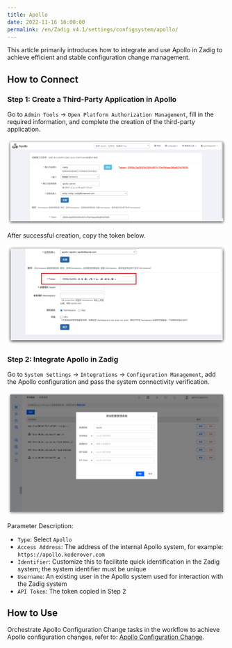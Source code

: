 ```yaml
---
title: Apollo
date: 2022-11-16 16:00:00
permalink: /en/Zadig v4.1/settings/configsystem/apollo/
---
```


This article primarily introduces how to integrate and use Apollo in Zadig to achieve efficient and stable configuration change management.

## How to Connect

### Step 1: Create a Third-Party Application in Apollo
Go to `Admin Tools` -> `Open Platform Authorization Management`, fill in the required information, and complete the creation of the third-party application.

![Apollo configuration](../../../../_images/apollo_config_01.png)

After successful creation, copy the token below.

![Configuration Management](../../../../_images/apollo_config_02.png)

### Step 2: Integrate Apollo in Zadig
Go to `System Settings` → `Integrations` → `Configuration Management`, add the Apollo configuration and pass the system connectivity verification.

![Apollo configuration](../../../../_images/apollo_config_03.png)

Parameter Description:

- `Type`: Select `Apollo`
- `Access Address`: The address of the internal Apollo system, for example: `https://apollo.koderover.com`
- `Identifier`: Customize this to facilitate quick identification in the Zadig system; the system identifier must be unique
- `Username`: An existing user in the Apollo system used for interaction with the Zadig system
- `API Token`: The token copied in Step 2

## How to Use

Orchestrate Apollo Configuration Change tasks in the workflow to achieve Apollo configuration changes, refer to: [Apollo Configuration Change](/en/Zadig%20v4.1/project/workflow-jobs/#apollo-configuration-change).